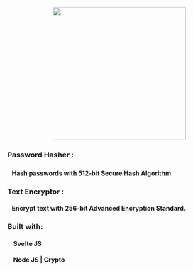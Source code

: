 <p align="center"> <img width="300" src="https://res.cloudinary.com/azizcloud/image/upload/v1583661733/lq7ofnqzxeb8zyhj6lc0.svg" /></p>


<h3> Password Hasher : <h3><h4> &nbsp;&nbsp;  Hash passwords with 512-bit Secure Hash Algorithm. </h4>
<h3> Text Encryptor : </h3><h4> &nbsp;&nbsp;  Encrypt text with 256-bit Advanced Encryption Standard. </h4>
<h3> Built with: </h3>
<h4> &nbsp; &nbsp; Svelte JS</h4>
<h4> &nbsp; &nbsp; Node JS | Crypto</h4>

